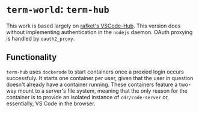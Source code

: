 # `term-world`: `term-hub`

This work is based largely on [rafket's VSCode-Hub](https://github.com/rafket/vscode-hub/). This version does without implementing authentication in the `nodejs` daemon. OAuth
proxying is handled by `oauth2_proxy`.

## Functionality

`term-hub` uses `dockerode` to start containers once a proxied login occurs successfuly. It starts one container per user, given that the user in question doesn't already have
a container running. These containers feature a two-way mount to a server's file system, meaning that the only reason for the container is to provide an isolated instance
of `cdr/code-server` or, essentially, VS Code in the browser.
